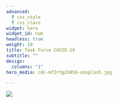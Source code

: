 ```yaml
---
advanced:
  ? css_style
  ? css_class
widget: hero
widget_id: num
headless: true
weight: 10
title: Task Force COVID-19
subtitle: ""
design:
  columns: "1"
hero_media: cdc-mf2rtg2V8S8-unsplash.jpg

---
```





![](/home/welcome_files/netzunimed.jpg)


